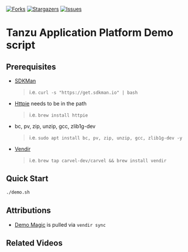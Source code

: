 [![Forks][forks-shield]][forks-url]
[![Stargazers][stars-shield]][stars-url]
[![Issues][issues-shield]][issues-url]

# Tanzu Application Platform Demo script

## Prerequisites
- [SDKMan](https://sdkman.io/install)
  > i.e. `curl -s "https://get.sdkman.io" | bash`
- [Httpie](https://httpie.io/) needs to be in the path
  > i.e. `brew install httpie`
- bc, pv, zip, unzip, gcc, zlib1g-dev
  > i.e. `sudo apt install bc, pv, zip, unzip, gcc, zlib1g-dev -y`
- [Vendir](https://carvel.dev/vendir/)
  > i.e. `brew tap carvel-dev/carvel && brew install vendir`

## Quick Start
```bash
./demo.sh
```

## Attributions
- [Demo Magic](https://github.com/paxtonhare/demo-magic) is pulled via `vendir sync`

## Related Videos


<!-- MARKDOWN LINKS & IMAGES -->
<!-- https://www.markdownguide.org/basic-syntax/#reference-style-links -->
[forks-shield]: https://img.shields.io/github/forks/eknathreddy09/Tap-demo-script.svg?style=for-the-badge
[forks-url]: https://github.com/Eknathreddy09/Tap-demo-script/forks
[stars-shield]: https://img.shields.io/github/stars/Eknathreddy09/Tap-demo-script.svg?style=for-the-badge
[stars-url]: https://github.com/Eknathreddy09/Tap-demo-script/stargazers
[issues-shield]: https://img.shields.io/github/issues/Eknathreddy09/Tap-demo-script.svg?style=for-the-badge
[issues-url]: https://github.com/Eknathreddy09/Tap-demo-script/issues
